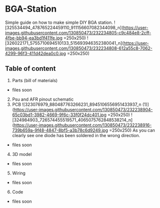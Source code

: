 # BGA-Station

Simple guide on how to make simple DIY BGA station. 
![325534494_478765224459110_911156607082344098_n](https://user-images.githubusercontent.com/130850473/232234805-c9c484e8-2cff-4fbe-bb94-ea3bd1f411fe.jpg =250x250)
![326022171_5755710694510133_515693946352380041_n](https://user-images.githubusercontent.com/130850473/232234808-612a55c8-7062-4299-96f3-411d42dea0c0.jpg =250x250)


## Table of content

1. Parts (bill of materials)
  - files soon

2. Psu and AFR pinout schematic
3. PCB
![323076979_880487763266231_8945106556951433937_n (1)](https://user-images.githubusercontent.com/130850473/232238904-65c03bd1-3982-4669-9f6c-33f0f24dc401.jpg =250x250)
![324984903_726574455519571_4065075762848538214_n](https://user-images.githubusercontent.com/130850473/232238916-739b659a-9f48-4847-8bf5-a3b78c6d9249.jpg =250x250)
  As you can clearly see one diode has been soldered in the wrong direction.
  - files soon
4. 3D model
  - files soon
5. Wiring
  - files soon
6. Code
  - files soon
